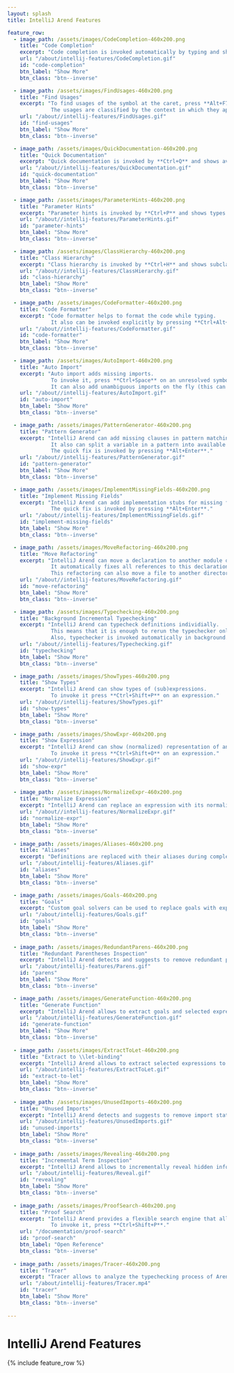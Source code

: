 ```yaml
---
layout: splash
title: IntelliJ Arend Features

feature_row:
  - image_path: /assets/images/CodeCompletion-460x200.png
    title: "Code Completion"
    excerpt: "Code completion is invoked automatically by typing and shows all symbols available in the given context."
    url: "/about/intellij-features/CodeCompletion.gif"
    id: "code-completion"
    btn_label: "Show More"
    btn_class: "btn--inverse"

  - image_path: /assets/images/FindUsages-460x200.png
    title: "Find Usages"
    excerpt: "To find usages of the symbol at the caret, press **Alt+F7**.
              The usages are classified by the context in which they appear."
    url: "/about//intellij-features/FindUsages.gif"
    id: "find-usages"
    btn_label: "Show More"
    btn_class: "btn--inverse"

  - image_path: /assets/images/QuickDocumentation-460x200.png
    title: "Quick Documentation"
    excerpt: "Quick documentation is invoked by **Ctrl+Q** and shows available information for the symbol at the caret."
    url: "/about//intellij-features/QuickDocumentation.gif"
    id: "quick-documentation"
    btn_label: "Show More"
    btn_class: "btn--inverse"

  - image_path: /assets/images/ParameterHints-460x200.png
    title: "Parameter Hints"
    excerpt: "Parameter hints is invoked by **Ctrl+P** and shows types of parameters of the definition near the caret."
    url: "/about//intellij-features/ParameterHints.gif"
    id: "parameter-hints"
    btn_label: "Show More"
    btn_class: "btn--inverse"

  - image_path: /assets/images/ClassHierarchy-460x200.png
    title: "Class Hierarchy"
    excerpt: "Class hierarchy is invoked by **Ctrl+H** and shows subclasses and superclasses of the class at the caret."
    url: "/about//intellij-features/ClassHierarchy.gif"
    id: "class-hierarchy"
    btn_label: "Show More"
    btn_class: "btn--inverse"

  - image_path: /assets/images/CodeFormatter-460x200.png
    title: "Code Formatter"
    excerpt: "Code formatter helps to format the code while typing.
              It also can be invoked explicitly by pressing **Ctrl+Alt+F7** to format the whole file."
    url: "/about//intellij-features/CodeFormatter.gif"
    id: "code-formatter"
    btn_label: "Show More"
    btn_class: "btn--inverse"

  - image_path: /assets/images/AutoImport-460x200.png
    title: "Auto Import"
    excerpt: "Auto import adds missing imports.
              To invoke it, press **Ctrl+Space** on an unresolved symbol.
              It can also add unambiguous imports on the fly (this can be enabled in **Settings \\| Editor \\| General \\| Auto Import**)."
    url: "/about//intellij-features/AutoImport.gif"
    id: "auto-import"
    btn_label: "Show More"
    btn_class: "btn--inverse"

  - image_path: /assets/images/PatternGenerator-460x200.png
    title: "Pattern Generator"
    excerpt: "IntelliJ Arend can add missing clauses in pattern matching.
              It also can split a variable in a pattern into available constructors.
              The quick fix is invoked by pressing **Alt+Enter**."
    url: "/about//intellij-features/PatternGenerator.gif"
    id: "pattern-generator"
    btn_label: "Show More"
    btn_class: "btn--inverse"

  - image_path: /assets/images/ImplementMissingFields-460x200.png
    title: "Implement Missing Fields"
    excerpt: "IntelliJ Arend can add implementation stubs for missing fields.
              The quick fix is invoked by pressing **Alt+Enter**."
    url: "/about//intellij-features/ImplementMissingFields.gif"
    id: "implement-missing-fields"
    btn_label: "Show More"
    btn_class: "btn--inverse"

  - image_path: /assets/images/MoveRefactoring-460x200.png
    title: "Move Refactoring"
    excerpt: "IntelliJ Arend can move a declaration to another module or file.
              It automatically fixes all references to this declaration.
              This refactoring can also move a file to another directory."
    url: "/about//intellij-features/MoveRefactoring.gif"
    id: "move-refactoring"
    btn_label: "Show More"
    btn_class: "btn--inverse"

  - image_path: /assets/images/Typechecking-460x200.png
    title: "Background Incremental Typechecking"
    excerpt: "IntelliJ Arend can typecheck definitions individially.
              This means that it is enough to rerun the typechecker only on the last modified definition and not the whole file.
              Also, typechecker is invoked automatically in background."
    url: "/about//intellij-features/Typechecking.gif"
    id: "typechecking"
    btn_label: "Show More"
    btn_class: "btn--inverse"

  - image_path: /assets/images/ShowTypes-460x200.png
    title: "Show Types"
    excerpt: "IntelliJ Arend can show types of (sub)expressions.
              To invoke it press **Ctrl+Shift+P** on an expression."
    url: "/about//intellij-features/ShowTypes.gif"
    id: "show-types"
    btn_label: "Show More"
    btn_class: "btn--inverse"

  - image_path: /assets/images/ShowExpr-460x200.png
    title: "Show Expression"
    excerpt: "IntelliJ Arend can show (normalized) representation of an arbitrary expression.
              To invoke it press **Ctrl+Shift+O** on an expression."
    url: "/about//intellij-features/ShowExpr.gif"
    id: "show-expr"
    btn_label: "Show More"
    btn_class: "btn--inverse"
   
  - image_path: /assets/images/NormalizeExpr-460x200.png
    title: "Normalize Expression"
    excerpt: "IntelliJ Arend can replace an expression with its normalized result."
    url: "/about//intellij-features/NormalizeExpr.gif"
    id: "normalize-expr"
    btn_label: "Show More"
    btn_class: "btn--inverse"

  - image_path: /assets/images/Aliases-460x200.png
    title: "Aliases"
    excerpt: "Definitions are replaced with their aliases during completion."
    url: "/about/intellij-features/Aliases.gif"
    id: "aliases"
    btn_label: "Show More"
    btn_class: "btn--inverse"

  - image_path: /assets/images/Goals-460x200.png
    title: "Goals"
    excerpt: "Custom goal solvers can be used to replace goals with expressions."
    url: "/about/intellij-features/Goals.gif"
    id: "goals"
    btn_label: "Show More"
    btn_class: "btn--inverse"
  
  - image_path: /assets/images/RedundantParens-460x200.png
    title: "Redundant Parentheses Inspection"
    excerpt: "IntelliJ Arend detects and suggests to remove redundant parentheses."
    url: "/about/intellij-features/Parens.gif"
    id: "parens"
    btn_label: "Show More"
    btn_class: "btn--inverse"

  - image_path: /assets/images/GenerateFunction-460x200.png
    title: "Generate Function"
    excerpt: "IntelliJ Arend allows to extract goals and selected expressions to a separate function."
    url: "/about/intellij-features/GenerateFunction.gif"
    id: "generate-function"
    btn_label: "Show More"
    btn_class: "btn--inverse"
  
  - image_path: /assets/images/ExtractToLet-460x200.png
    title: "Extract to \\let-binding"
    excerpt: "IntelliJ Arend allows to extract selected expressions to a \\let-binding."
    url: "/about/intellij-features/ExtractToLet.gif"
    id: "extract-to-let"
    btn_label: "Show More"
    btn_class: "btn--inverse"
  
  - image_path: /assets/images/UnusedImports-460x200.png
    title: "Unused Imports"
    excerpt: "IntelliJ Arend detects and suggests to remove import statements that are not used in a module."
    url: "/about/intellij-features/UnusedImports.gif"
    id: "unused-imports"
    btn_label: "Show More"
    btn_class: "btn--inverse"
  
  - image_path: /assets/images/Revealing-460x200.png
    title: "Incremental Term Inspection"
    excerpt: "IntelliJ Arend allows to incrementally reveal hidden information about the term, which reduces visual noise."
    url: "/about/intellij-features/Reveal.gif"
    id: "revealing"
    btn_label: "Show More"
    btn_class: "btn--inverse"
  
  - image_path: /assets/images/ProofSearch-460x200.png
    title: "Proof Search"
    excerpt: "IntelliJ Arend provides a flexible search engine that allows to discover theorems by their signature.
              To invoke it, press **Ctrl+Shift+P**."
    url: "/documentation/proof-search"
    id: "proof-search"
    btn_label: "Open Reference"
    btn_class: "btn--inverse"
  
  - image_path: /assets/images/Tracer-460x200.png
    title: "Tracer"
    excerpt: "Tracer allows to analyze the typechecking process of Arend terms step-by-step."
    url: "/about/intellij-features/Tracer.mp4"
    id: "tracer"
    btn_label: "Show More"
    btn_class: "btn--inverse"
  
---
```


# IntelliJ Arend Features

{% include feature_row %}

